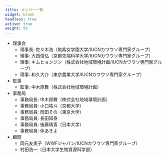 ```yaml
---
title: メンバー一覧
widget: blank
headless: true
active: true
weight: 50
---
```

* 理事会
  * 理事長: 佐々木浩（筑紫女学園大学/IUCNカワウソ専門家グループ）
  * 理事: 大西信弘（京都先端科学大学/IUCNカワウソ専門家グループ）
  * 理事: キムヒョンジン（株式会社地域環境計画/IUCNカワウソ専門家グループ）
  * 理事: 和久大介（東京農業大学/IUCNカワウソ専門家グループ）
* 監事
  * 監事: 中木原舞（株式会社地域環境計画）
* 事務局
  * 事務局長: 中木原舞（株式会社地域環境計画）
  * 事務局員: 小口祐斗（京都大学）
  * 事務局員: 岡田その（東京大学）
  * 事務局員: 長田知泰
  * 事務局員: 後藤晴香（日本大学）
  * 事務局員: 伴あきよ
* 顧問
  * 岡元友実子（WWFジャパン/IUCNカワウソ専門家グループ）
  * 村田浩一（日本大学生物資源科学部）

